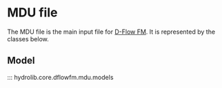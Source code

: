 # MDU file
The MDU file is the main input file for [D-Flow FM](../glossary.md#d-flow-fm).
It is represented by the classes below.

## Model
::: hydrolib.core.dflowfm.mdu.models
